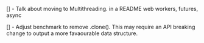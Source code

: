 [] - Talk about moving to Multithreading. in a README
web workers, futures, async

[] - Adjust benchmark to remove .clone().
  This may require an API breaking change to output a more favaourable data structure.
